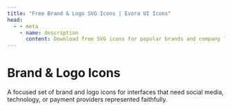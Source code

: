 ```yaml
---
title: "Free Brand & Logo SVG Icons | Evora UI Icons"
head:
  - - meta
    - name: description
      content: Download free SVG icons for popular brands and company logos. Includes social media, tech companies, and payment provider logos.
---
```


# Brand & Logo Icons

A focused set of brand and logo icons for interfaces that need social media, technology, or payment providers represented faithfully.

<IconCategory category="brands" />
